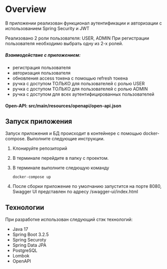 # Overview

В приложении реализован функционал аутентификации и авторизации с использованием Spring Security и JWT

Реализовано 2 роли пользователя: USER, ADMIN
При регистрации пользователя необходимо выбрать одну из 2-х ролей.

 ##### Взаимодействие с приложением:
- регистрация пользователя
- авторизация пользователя
- обновления access токена с помощью refresh токена
- ручка с доступом ТОЛЬКО для пользователей с ролью USER
- ручка с доступом ТОЛЬКО для пользователей с ролью ADMIN
- ручка с доступом для всех аутентифицированных пользователей

#### Open-API: src/main/resources/openapi/open-api.json

## Запуск приложения

Запуск приложения и БД происходит в контейнере с помощью docker-compose. Выполните следующие инструкции.

1. Клонируйте репозиторий

2. В терминале перейдите в папку с проектом.

3. В терминале выполните следющую команду
    ```
    docker-compose up
    ```

4. После сборки приложение по умолчанию запустится на порте 8080, Swagger UI представлен по адресу /swagger-ui/index.html

## Технологии

При разработке использован следующий стэк технологий:
- Java 17
- Spring Boot 3.2.5
- Spring Securoty
- Spring Data JPA
- PostgreSQL
- Lombok
- OpenAPI
